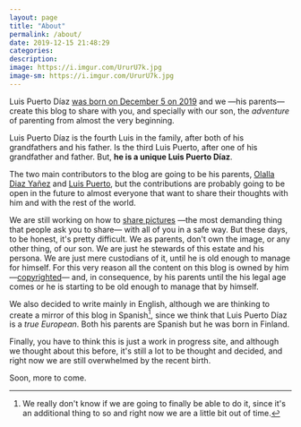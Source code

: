 ```yaml
---
layout: page
title: "About"
permalink: /about/
date: 2019-12-15 21:48:29
categories:
description:
image: https://i.imgur.com/UrurU7k.jpg
image-sm: https://i.imgur.com/UrurU7k.jpg
---
```


Luis Puerto Díaz [was born on December 5 on 2019][birth] and we —his parents— create this blog to share with you, and specially with our son, the _adventure_ of parenting from almost the very beginning. 

Luis Puerto Díaz is the fourth Luis in the family, after both of his grandfathers and his father. Is the third Luis Puerto, after one of his grandfather and father. But, **he is a unique Luis Puerto Díaz**. 

The two main contributors to the blog are going to be his parents, [Olalla Diaz Yañez][olalla-blog] and [Luis Puerto][lpuerto-blog], but the contributions are probably going to be open in the future to almost everyone that want to share their thoughts with him and with the rest of the world. 

We are still working on how to [share pictures][1] —the most demanding thing that people ask you to share— with all of you in a safe way. But these days, to be honest, it's pretty difficult. We as parents, don't own the image, or any other thing, of our son. We are just he stewards of this estate and his persona. We are just mere custodians of it, until he is old enough to manage for himself. For this very reason all the content on this blog is owned by him —[copyrighted][licenses]— and, in consequence, by his parents until the his legal age comes or he is starting to be old enough to manage that by himself. 

We also decided to write mainly in English, although we are thinking to create a mirror of this blog in Spanish[^1], since we think that Luis Puerto Díaz is a _true European_. Both his parents are Spanish but he was born in Finland.

Finally, you have to think this is just a work in progress site, and although we thought about this before, it's still a lot to be thought and decided, and right now we are still overwhelmed by the recent birth. 

Soon, more to come. 


[birth]: /2019/12/05/hello-world/
[olalla-blog]: https://olalladiaz.net
[lpuerto-blog]: https://luispuerto.net
[1]: /2019/12/26/no-photos/
[licenses]: /licenses/

[^1]: We really don't know if we are going to finally be able to do it, since it's an additional thing to so and right now we are a little bit out of time. 